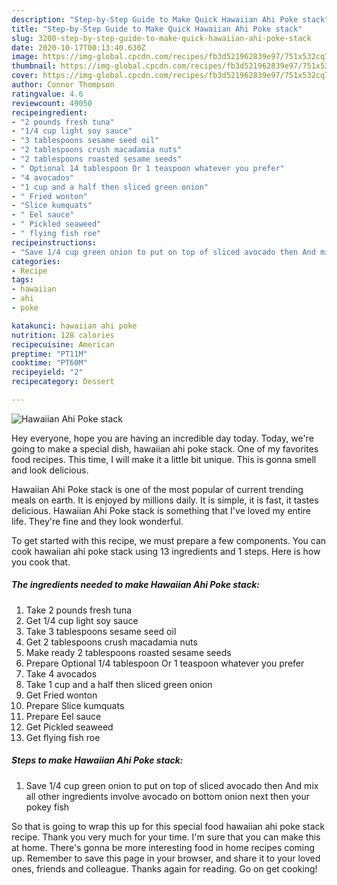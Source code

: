 ```yaml
---
description: "Step-by-Step Guide to Make Quick Hawaiian Ahi Poke stack"
title: "Step-by-Step Guide to Make Quick Hawaiian Ahi Poke stack"
slug: 3200-step-by-step-guide-to-make-quick-hawaiian-ahi-poke-stack
date: 2020-10-17T00:13:40.630Z
image: https://img-global.cpcdn.com/recipes/fb3d521962839e97/751x532cq70/hawaiian-ahi-poke-stack-recipe-main-photo.jpg
thumbnail: https://img-global.cpcdn.com/recipes/fb3d521962839e97/751x532cq70/hawaiian-ahi-poke-stack-recipe-main-photo.jpg
cover: https://img-global.cpcdn.com/recipes/fb3d521962839e97/751x532cq70/hawaiian-ahi-poke-stack-recipe-main-photo.jpg
author: Connor Thompson
ratingvalue: 4.6
reviewcount: 49050
recipeingredient:
- "2 pounds fresh tuna"
- "1/4 cup light soy sauce"
- "3 tablespoons sesame seed oil"
- "2 tablespoons crush macadamia nuts"
- "2 tablespoons roasted sesame seeds"
- " Optional 14 tablespoon Or 1 teaspoon whatever you prefer"
- "4 avocados"
- "1 cup and a half then sliced green onion"
- " Fried wonton"
- "Slice kumquats"
- " Eel sauce"
- " Pickled seaweed"
- " flying fish roe"
recipeinstructions:
- "Save 1/4 cup green onion to put on top of sliced avocado then And mix all other ingredients involve avocado on bottom onion next then your pokey fish"
categories:
- Recipe
tags:
- hawaiian
- ahi
- poke

katakunci: hawaiian ahi poke 
nutrition: 128 calories
recipecuisine: American
preptime: "PT11M"
cooktime: "PT60M"
recipeyield: "2"
recipecategory: Dessert

---
```



![Hawaiian Ahi Poke stack](https://img-global.cpcdn.com/recipes/fb3d521962839e97/751x532cq70/hawaiian-ahi-poke-stack-recipe-main-photo.jpg)

Hey everyone, hope you are having an incredible day today. Today, we're going to make a special dish, hawaiian ahi poke stack. One of my favorites food recipes. This time, I will make it a little bit unique. This is gonna smell and look delicious.

Hawaiian Ahi Poke stack is one of the most popular of current trending meals on earth. It is enjoyed by millions daily. It is simple, it is fast, it tastes delicious. Hawaiian Ahi Poke stack is something that I've loved my entire life. They're fine and they look wonderful.




To get started with this recipe, we must prepare a few components. You can cook hawaiian ahi poke stack using 13 ingredients and 1 steps. Here is how you cook that.

<!--inarticleads1-->

##### The ingredients needed to make Hawaiian Ahi Poke stack:

1. Take 2 pounds fresh tuna
1. Get 1/4 cup light soy sauce
1. Take 3 tablespoons sesame seed oil
1. Get 2 tablespoons crush macadamia nuts
1. Make ready 2 tablespoons roasted sesame seeds
1. Prepare  Optional 1/4 tablespoon Or 1 teaspoon whatever you prefer
1. Take 4 avocados
1. Take 1 cup and a half then sliced green onion
1. Get  Fried wonton
1. Prepare Slice kumquats
1. Prepare  Eel sauce
1. Get  Pickled seaweed
1. Get  flying fish roe




<!--inarticleads2-->

##### Steps to make Hawaiian Ahi Poke stack:

1. Save 1/4 cup green onion to put on top of sliced avocado then And mix all other ingredients involve avocado on bottom onion next then your pokey fish




So that is going to wrap this up for this special food hawaiian ahi poke stack recipe. Thank you very much for your time. I'm sure that you can make this at home. There's gonna be more interesting food in home recipes coming up. Remember to save this page in your browser, and share it to your loved ones, friends and colleague. Thanks again for reading. Go on get cooking!
